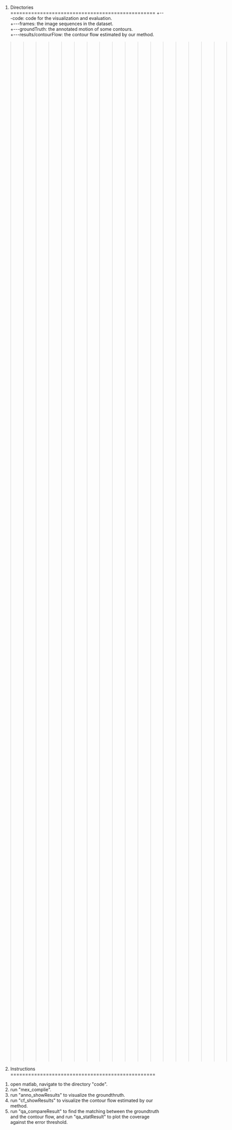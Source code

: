 1. Directories
=================================================
+---code: code for the visualization and evaluation.<br>
+---frames: the image sequences in the dataset.<br>
+---groundTruth: the annotated motion of some contours.<br>
+---results/contourFlow: the contour flow estimated by our method.<br>
>>>>>>>>>>>>>>>>>>>>>>>> In each mat file, "contourPair" is the frame-by-frame contour flow,<br> 
>>>>>>>>>>>>>>>>>>>>>>>>>>>>>>>>>>>>>>>>>>>"cfTrackData" is the long-term trajectories obtained by concatenating the contour flow,<br>
>>>>>>>>>>>>>>>>>>>>>>>>>>>>>>>>>>>>>>>>>>>"cfTrackInfo" is the start and end frame for each trajectory.<br>

2. Instructions
=================================================
1) open matlab, navigate to the directory "code".<br>
2) run "mex_complie".<br>
3) run "anno_showResults" to visualize the groundthruth.<br>
4) run "cf_showResults" to visualize the contour flow estimated by our method.<br>
5) run "qa_compareResult" to find the matching between the groundtruth and the contour flow, and run "qa_statResult" to plot the coverage against the error threshold.
